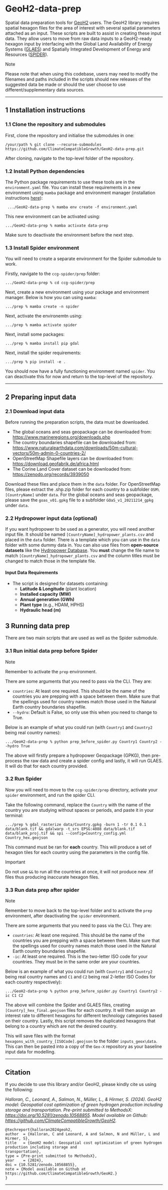 # GeoH2-data-prep
Spatial data preparation tools for [GeoH2](https://github.com/ClimateCompatibleGrowth/GeoH2) users. 
The GeoH2 library requires spatial hexagon files for the area of interest with several spatial parameters attached as an input. 
These scripts are built to assist in creating these input data. 
They allow users to move from raw data inputs to a GeoH2-ready hexagon input by interfacing with the Global Land Availability of Energy Systems ([GLAES](https://github.com/FZJ-IEK3-VSA/glaes/tree/master/)) and Spatially Integrated Development of Energy and Resources ([SPIDER](https://github.com/carderne/ccg-spider/tree/main)).

> [!NOTE]
> Please note that when using this codebase, users may need to modify the filenames and paths included in the scripts should new releases of the suggested data be made or should the user choose to use different/supplementary data sources.
___
## 1 Installation instructions

### 1.1 Clone the repository and submodules
First, clone the repository and initialise the submodules in one:

`/your/path % git clone --recurse-submodules https://github.com/ClimateCompatibleGrowth/GeoH2-data-prep.git`

After cloning, navigate to the top-level folder of the repository.

### 1.2 Install Python dependencies
The Python package requirements to use these tools are in the `environment.yaml` file. 
You can install these requirements in a new environment using `mamba` package and environment manager (installation instructions [here](https://mamba.readthedocs.io/en/latest/installation/mamba-installation.html)): 

` .../GeoH2-data-prep % mamba env create -f environment.yaml`

This new environment can be activated using:

`.../GeoH2-data-prep % mamba activate data-prep`

Make sure to deactivate the environment before the next step.

### 1.3 Install Spider environment
You will need to create a separate environment for the Spider submodule to work.

Firstly, navigate to the `ccg-spider/prep` folder:

`.../GeoH2-data-prep % cd ccg-spider/prep`

Next, create a new environment using your package and environment manager. Below is how you can using `mamba`:

`.../prep % mamba create -n spider`

Next, activate the environemtn using:

`.../prep % mamba activate spider`

Next, install some packages:

`.../prep % mamba install pip gdal`

Next, install the spider requirements:

`.../prep % pip install -e .`

You should now have a fully functioning environment named `spider`. You can deactivate this for now and return to the top-level of the repository.
___
## 2 Preparing input data

### 2.1 Download input data

Before running the preparation scripts, the data must be downloaded. 

- The global oceans and seas geopackage can be downloaded from: https://www.marineregions.org/downloads.php
- The country boundaries shapefile can be downloaded from: https://www.naturalearthdata.com/downloads/50m-cultural-vectors/50m-admin-0-countries-2/
- OpenStreetMap Shapefile layers can be downloaded from: https://download.geofabrik.de/africa.html
- The Corine Land Cover dataset can be downloaded from: https://zenodo.org/records/3939050

Download these files and place them in the `data` folder.
For OpenStreetMap files, please extract the .shp.zip folder for each country to a subfolder `OSM\[CountryName]` under `data`.
For the global oceans and seas geopackage, please save the `goas_v01.gpkg` file to a subfolder `GOaS_v1_20211214_gpkg` under `data`.

### 2.2 Hydropower input data (optional)

If you want hydropower to be used as a generator, you will need another input file.
It should be named `[CountryName]_hydropower_plants.csv` and placed in the `data` folder. There is a template which you can use in the `data` folder with some dummy data in.
You can also use files from **open-source datasets** like the [Hydropower Database](https://github.com/energy-modelling-toolkit/hydro-power-database). You **must** change the file name to match `[CountryName]_hydropower_plants.csv` and the column titles must be changed to match those in the template file. 

#### **Input Data Requirements**
- The script is designed for datasets containing:
  - **Latitude & Longitude** (plant location)
  - **Installed capacity (MW)**
  - **Annual generation (GWh)**
  - **Plant type** (e.g., HDAM, HPHS)
  - **Hydraulic head (m)**

## 3 Running data prep

There are two main scripts that are used as well as the Spider submodule.

### 3.1 Run initial data prep before Spider
>[!NOTE]
> Remember to activate the `prep` environment.

There are some arguments that you need to pass via the CLI. They are:
- `countries`: At least one required. This should be the name of the countries you are prepping with a space between them. Make sure that the spellings used for country names match those used in the Natural Earth country boundaries shapefile.
- `--hydro`: Default is False, so only use this when you need to change to True.

Below is an example of what you could run (with `Country1` and `Country2` being real country names):

`.../GeoH2-data-prep % python prep_before_spider.py Country1 Country2 --hydro True`

The above will firstly prepare a hydropower Geopackage (GPKG), then pre-process the raw data and create a spider config and lastly, it will run GLAES. It will do that for each country provided.

### 3.2 Run Spider

Now you will need to move to the `ccg-spider/prep` directory, activate your `spider` environment, and run the spider CLI. 

Take the following command, replace the `Country` with the name of the country you are studying without spaces or periods, and paste it in your terminal:

`.../prep % gdal_rasterize data/Country.gpkg -burn 1 -tr 0.1 0.1 data/blank.tif && gdalwarp -t_srs EPSG:4088 data/blank.tif data/blank_proj.tif && spi --config=Country_config.yml Country_hex.geojson`

This command must be ran for **each** country.
This will produce a set of hexagon tiles for each country using the parameters in the config file.

>[!IMPORTANT]
> Do not use `&&` to run all the countries at once, it will not produce new .tif files thus producing inaccurate hexagon files.

### 3.3 Run data prep after spider

>[!NOTE]
> Remember to move back to the top-level folder and to activate the `prep` environment, after deactivating the `spider` environment.

There are some arguments that you need to pass via the CLI. They are:
- `countries`: At least one required. This should be the name of the countries you are prepping with a space between them. Make sure that the spellings used for country names match those used in the Natural Earth country boundaries shapefile.
- `-ic`: At least one required. This is the two-letter ISO code for your countries. They must be in the same order are your countries.

Below is an example of what you could run (with `Country1` and `Country2` being real country names and `C1` and `C2` being real 2-letter ISO Codes for each country respectively):

`.../GeoH2-data-prep % python prep_before_spider.py Country1 Country2 -ic C1 C2`

The above will combine the Spider and GLAES files, creating `[Country]_hex_final.geojson` files for each country. It will then assign an interest rate to different hexagons for different technology categories based on their country. Lastly, this script removes the duplicated hexagons that belong to a country which are not the desired country.

This will save files with the format `hexagons_with_country_[ISOCode].geojson` to the folder `inputs_geox\data`.
This can then be pasted into a copy of the `Geo-X` repository as your baseline input data for modelling. 
___

## Citation

If you decide to use this library and/or GeoH2, please kindly cite us using the following: 

*Halloran, C., Leonard, A., Salmon, N., Müller, L., & Hirmer, S. (2024). 
GeoH2 model: Geospatial cost optimization of green hydrogen production including storage and transportation. 
Pre-print submitted to MethodsX: https://doi.org/10.5281/zenodo.10568855. 
Model available on Github: https://github.com/ClimateCompatibleGrowth/GeoH2.*

```commandline
@techreport{halloran2024geoh2,
author  = {Halloran, C and Leonard, A and Salmon, N and Müller, L and Hirmer, S},
title   = {GeoH2 model: Geospatial cost optimization of green hydrogen production including storage and
transportation},
type = {Pre-print submitted to MethodsX},
year    = {2024},
doi = {10.5281/zenodo.10568855},
note = {Model available on Github at https://github.com/ClimateCompatibleGrowth/GeoH2.}
}
```
___

